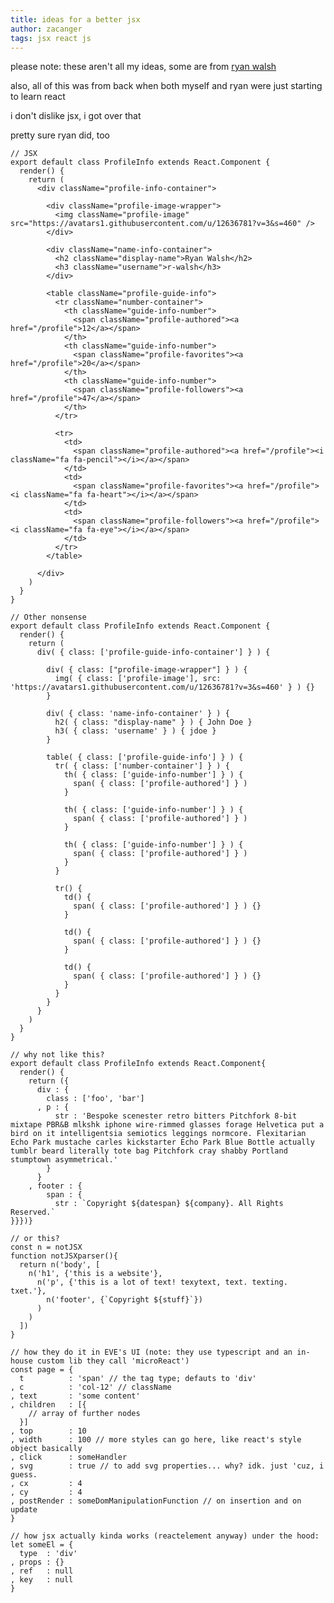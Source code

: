 ```yaml
---
title: ideas for a better jsx
author: zacanger
tags: jsx react js
---
```


please note: these aren't all my ideas, some are from [ryan walsh](http://ryanwalsh.io)

also, all of this was from back when both myself and ryan were just starting to learn react

i don't dislike jsx, i got over that

pretty sure ryan did, too


    // JSX
    export default class ProfileInfo extends React.Component {
      render() {
        return (
          <div className="profile-info-container">

            <div className="profile-image-wrapper">
              <img className="profile-image" src="https://avatars1.githubusercontent.com/u/12636781?v=3&s=460" />
            </div>

            <div className="name-info-container">
              <h2 className="display-name">Ryan Walsh</h2>
              <h3 className="username">r-walsh</h3>
            </div>

            <table className="profile-guide-info">
              <tr className="number-container">
                <th className="guide-info-number">
                  <span className="profile-authored"><a href="/profile">12</a></span>
                </th>
                <th className="guide-info-number">
                  <span className="profile-favorites"><a href="/profile">20</a></span>
                </th>
                <th className="guide-info-number">
                  <span className="profile-followers"><a href="/profile">47</a></span>
                </th>
              </tr>

              <tr>
                <td>
                  <span className="profile-authored"><a href="/profile"><i className="fa fa-pencil"></i></a></span>
                </td>
                <td>
                  <span className="profile-favorites"><a href="/profile"><i className="fa fa-heart"></i></a></span>
                </td>
                <td>
                  <span className="profile-followers"><a href="/profile"><i className="fa fa-eye"></i></a></span>
                </td>
              </tr>
            </table>

          </div>
        )
      }
    }

    // Other nonsense
    export default class ProfileInfo extends React.Component {
      render() {
        return (
          div( { class: ['profile-guide-info-container'] } ) {

            div( { class: ["profile-image-wrapper"] } ) {
              img( { class: ['profile-image'], src: 'https://avatars1.githubusercontent.com/u/12636781?v=3&s=460' } ) {}
            }

            div( { class: 'name-info-container' } ) {
              h2( { class: "display-name" } ) { John Doe }
              h3( { class: 'username' } ) { jdoe }
            }

            table( { class: ['profile-guide-info'] } ) {
              tr( { class: ['number-container'] } ) {
                th( { class: ['guide-info-number'] } ) {
                  span( { class: ['profile-authored'] } )
                }

                th( { class: ['guide-info-number'] } ) {
                  span( { class: ['profile-authored'] } )
                }

                th( { class: ['guide-info-number'] } ) {
                  span( { class: ['profile-authored'] } )
                }
              }

              tr() {
                td() {
                  span( { class: ['profile-authored'] } ) {}
                }

                td() {
                  span( { class: ['profile-authored'] } ) {}
                }

                td() {
                  span( { class: ['profile-authored'] } ) {}
                }
              }
            }
          }
        )
      }
    }

    // why not like this?
    export default class ProfileInfo extends React.Component{
      render() {
        return ({
          div : {
            class : ['foo', 'bar']
          , p : {
              str : 'Bespoke scenester retro bitters Pitchfork 8-bit mixtape PBR&B mlkshk iphone wire-rimmed glasses forage Helvetica put a bird on it intelligentsia semiotics leggings normcore. Flexitarian Echo Park mustache carles kickstarter Echo Park Blue Bottle actually tumblr beard literally tote bag Pitchfork cray shabby Portland stumptown asymmetrical.'
            }
          }
        , footer : {
            span : {
              str : `Copyright ${datespan} ${company}. All Rights Reserved.`
    }}})}

    // or this?
    const n = notJSX
    function notJSXparser(){
      return n('body', [
        n('h1', {'this is a website'},
          n('p', {'this is a lot of text! texytext, text. texting. txet.'},
            n('footer', {`Copyright ${stuff}`})
          )
        )
      ])
    }

    // how they do it in EVE's UI (note: they use typescript and an in-house custom lib they call 'microReact')
    const page = {
      t          : 'span' // the tag type; defauts to 'div'
    , c          : 'col-12' // className
    , text       : 'some content'
    , children   : [{
        // array of further nodes
      }]
    , top        : 10
    , width      : 100 // more styles can go here, like react's style object basically
    , click      : someHandler
    , svg        : true // to add svg properties... why? idk. just 'cuz, i guess.
    , cx         : 4
    , cy         : 4
    , postRender : someDomManipulationFunction // on insertion and on update
    }

    // how jsx actually kinda works (reactelement anyway) under the hood:
    let someEl = {
      type  : 'div'
    , props : {}
    , ref   : null
    , key   : null
    }
